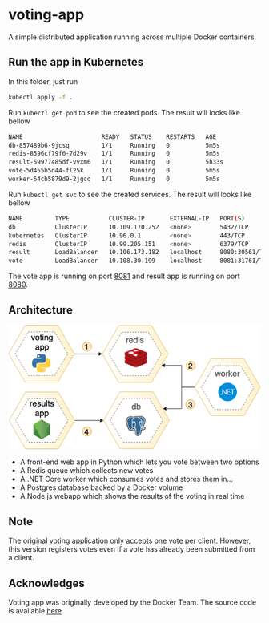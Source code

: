 # voting-app

A simple distributed application running across multiple Docker containers.

## Run the app in Kubernetes

In this folder, just run

```sh
kubectl apply -f .
```

Run `kubectl get pod` to see the created pods. The result will looks like bellow

```sh
NAME                      READY   STATUS    RESTARTS   AGE
db-857489b6-9jcsq         1/1     Running   0          5m5s
redis-8596cf79f6-7d29v    1/1     Running   0          5m5s
result-59977485df-vvxm6   1/1     Running   0          5h33s
vote-5d455b5d44-fl25k     1/1     Running   0          5m5s
worker-64cb5879d9-2jgcq   1/1     Running   0          5m5s
```

Run `kubectl get svc` to see the created services. The result will looks like bellow

```sh
NAME         TYPE           CLUSTER-IP       EXTERNAL-IP   PORT(S)          AGE
db           ClusterIP      10.109.170.252   <none>        5432/TCP         5m
kubernetes   ClusterIP      10.96.0.1        <none>        443/TCP          15m
redis        ClusterIP      10.99.205.151    <none>        6379/TCP         4m22s
result       LoadBalancer   10.106.173.182   localhost     8080:30561/TCP   3m52s
vote         LoadBalancer   10.108.30.199    localhost     8081:31761/TCP   6m17s
```

The vote app is running on port [8081](http://localhost:8081) and result app is running on port [8080](http://localhost:8080).

## Architecture

![Architecture](votingapp-arch-horizontal.png)

* A front-end web app in Python which lets you vote between two options
* A Redis queue which collects new votes
* A .NET Core worker which consumes votes and stores them in…
* A Postgres database backed by a Docker volume
* A Node.js webapp which shows the results of the voting in real time

## Note

The [original voting](https://github.com/dockersamples/example-voting-app) application only accepts one vote per client. However, this version registers votes even if a vote has already been submitted from a client.

## Acknowledges

Voting app was originally developed by the Docker Team. The source code is available [here](https://github.com/dockersamples/example-voting-app).